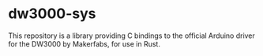 # dw3000-sys

This repository is a library providing C bindings to the official Arduino driver for the DW3000 by Makerfabs, for use in Rust.